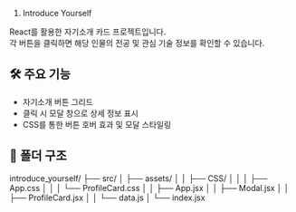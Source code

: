 1. Introduce Yourself

React를 활용한 자기소개 카드 프로젝트입니다.  
각 버튼을 클릭하면 해당 인물의 전공 및 관심 기술 정보를 확인할 수 있습니다.

## 🛠 주요 기능
- 자기소개 버튼 그리드
- 클릭 시 모달 창으로 상세 정보 표시
- CSS를 통한 버튼 호버 효과 및 모달 스타일링

## 📁 폴더 구조
introduce_yourself/
├── src/
│ ├── assets/
│ │ ├── CSS/
│ │ │ ├── App.css
│ │ │ └── ProfileCard.css
│ │ ├── App.jsx
│ │ ├── Modal.jsx
│ │ ├── ProfileCard.jsx
│ │ └── data.js
│ └── index.jsx
